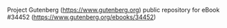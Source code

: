 Project Gutenberg (https://www.gutenberg.org) public repository for eBook #34452 (https://www.gutenberg.org/ebooks/34452)

